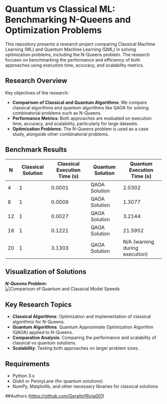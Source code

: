 # Quantum vs Classical ML: Benchmarking N-Queens and Optimization Problems

This repository presents a research project comparing Classical Machine Learning (ML) and Quantum Machine Learning (QML) in solving optimization problems, including the N-Queens problem. The research focuses on benchmarking the performance and efficiency of both approaches using execution time, accuracy, and scalability metrics.

## Research Overview

Key objectives of the research:
- **Comparison of Classical and Quantum Algorithms**: We compare classical algorithms and quantum algorithms like QAOA for solving combinatorial problems such as N-Queens.
- **Performance Metrics**: Both approaches are evaluated on execution time, accuracy, and scalability, particularly for large datasets.
- **Optimization Problems**: The N-Queens problem is used as a case study, alongside other combinatorial problems.

## Benchmark Results

| N  | Classical Solution | Classical Execution Time (s) | Quantum Solution | Quantum Execution Time (s) |
|----|---------------------|-----------------------------|------------------|----------------------------|
| 4  | 1                   | 0.0001                      | QAOA Solution    | 2.0302                     |
| 8  | 1                   | 0.0009                      | QAOA Solution    | 1.3077                     |
| 12 | 1                   | 0.0027                      | QAOA Solution    | 3.2144                     |
| 16 | 1                   | 0.1221                      | QAOA Solution    | 21.5952                    |
| 20 | 1                   | 3.1303                      | QAOA Solution    | N/A (warning during execution) |

## Visualization of Solutions
***N-Queens Problem:***
![Comparison of Quantum and Classical Model Speeds](https://drive.google.com/uc?export=view&id=1zqCGIj4GsrlCd-cgPinDpzainy0X0jTC)

## Key Research Topics

- **Classical Algorithms**: Optimization and implementation of classical algorithms for N-Queens.
- **Quantum Algorithms**: Quantum Approximate Optimization Algorithm (QAOA) applied to N-Queens.
- **Comparative Analysis**: Comparing the performance and scalability of classical vs quantum solutions.
- **Scalability**: Testing both approaches on larger problem sizes.

## Requirements

- Python 3.x
- Qiskit or PennyLane (for quantum solutions)
- NumPy, Matplotlib, and other necessary libraries for classical solutions

##Authors
(https://github.com/GeraltofRivia001)
